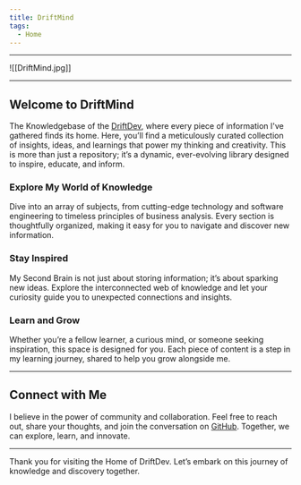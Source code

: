 ```yaml
---
title: DriftMind
tags:
  - Home
---
```

---

![[DriftMind.jpg]]

---

## Welcome to DriftMind

The Knowledgebase of the [DriftDev](https://github.com/driftdev), where every piece of information I've gathered finds its home. Here, you’ll find a meticulously curated collection of insights, ideas, and learnings that power my thinking and creativity. This is more than just a repository; it’s a dynamic, ever-evolving library designed to inspire, educate, and inform.

### Explore My World of Knowledge

Dive into an array of subjects, from cutting-edge technology and software engineering to timeless principles of business analysis. Every section is thoughtfully organized, making it easy for you to navigate and discover new information.

### Stay Inspired

My Second Brain is not just about storing information; it’s about sparking new ideas. Explore the interconnected web of knowledge and let your curiosity guide you to unexpected connections and insights.

### Learn and Grow

Whether you’re a fellow learner, a curious mind, or someone seeking inspiration, this space is designed for you. Each piece of content is a step in my learning journey, shared to help you grow alongside me.

---

## Connect with Me

I believe in the power of community and collaboration. Feel free to reach out, share your thoughts, and join the conversation on [GitHub](https://github.com/driftdev/driftmind). Together, we can explore, learn, and innovate.

---

Thank you for visiting the Home of DriftDev. Let’s embark on this journey of knowledge and discovery together.